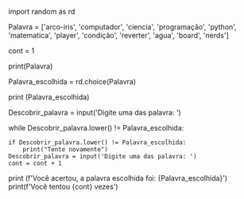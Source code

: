 import random as rd

Palavra = ['arco-iris', 'computador', 'ciencia', 'programação', 
         'python', 'matematica', 'player', 'condição', 
         'reverter', 'agua', 'board', 'nerds'] 

cont = 1

print(Palavra)


Palavra_escolhida = rd.choice(Palavra)

print (Palavra_escolhida)

Descobrir_palavra = input('Digite uma das palavra: ')


while Descobrir_palavra.lower() != Palavra_escolhida:
    
    if Descobrir_palavra.lower() != Palavra_escolhida:
        print("Tente novamente")
    Descobrir_palavra = input('Digite uma das palavra: ')
    cont = cont + 1
    

print (f'Você acertou, a palavra escolhida foi: {Palavra_escolhida}')
print(f'Você tentou {cont} vezes')
